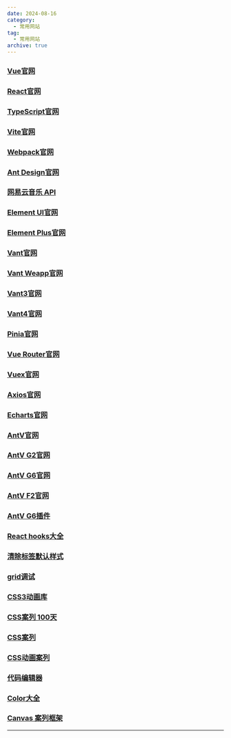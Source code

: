 ```yaml
---
date: 2024-08-16
category:
  - 常用网站
tag:
  - 常用网站
archive: true
---
```


### [Vue官网](https://cn.vuejs.org/)

### [React官网](https://reactjs.org/)

### [TypeScript官网](https://www.typescriptlang.org/)

### [Vite官网](https://cn.vitejs.dev/)

### [Webpack官网](https://webpack.js.org/)

### [Ant Design官网](https://ant.design/components/overview-cn/)

### [网易云音乐 API](https://binaryify.github.io/NeteaseCloudMusicApi/#/)

### [Element UI官网](https://element.eleme.cn/#/zh-CN/component/installation)

### [Element Plus官网](https://element-plus.org/zh-CN/)

### [Vant官网](https://vant-contrib.gitee.io/vant/#/zh-CN/)

### [Vant Weapp官网](https://vant-contrib.gitee.io/vant-weapp/#/home)

### [Vant3官网](https://vant-contrib.gitee.io/vant/#/zh-CN/)

### [Vant4官网](https://vant-contrib.gitee.io/vant4/#/zh-CN/)

### [Pinia官网](https://pinia.vuejs.org/)

### [Vue Router官网](https://router.vuejs.org/zh/)

### [Vuex官网](https://vuex.vuejs.org/zh/)

### [Axios官网](https://axios-http.com/zh/docs/intro)

### [Echarts官网](https://echarts.apache.org/zh/index.html)

### [AntV官网](https://antv.vision/zh)

### [AntV G2官网](https://g2.antv.vision/zh)

### [AntV G6官网](https://g6.antv.vision/zh)

### [AntV F2官网](https://f2.antv.vision/zh)

### [AntV G6插件](https://g6.antv.vision/zh/plugin/)

### [React hooks大全](https://ahooks.js.org/zh-CN/hooks/use-request/index#index-manual)

### [清除标签默认样式](https://meyerweb.com/eric/tools/css/reset/)

### [grid调试](https://layout.bradwoods.io/customize)

### [CSS3动画库](https://www.dowebok.com/demo/2014/98/)

### [CSS案列 100天](https://100dayscss.com/about/)

### [CSS案列](https://cssfx.netlify.app/)

### [CSS动画案列](https://css-loaders.com/)

### [代码编辑器](https://codepen.io/)

### [Color大全](https://css.bqrdh.com/safety-color)

### [Canvas 案列框架](https://www.leaferjs.com)

---
